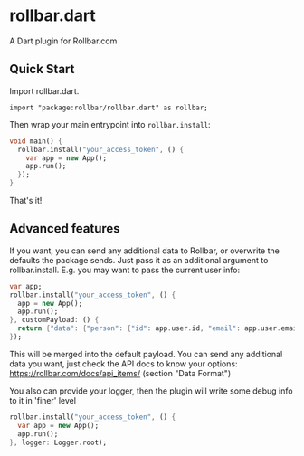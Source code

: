 # rollbar.dart

A Dart plugin for Rollbar.com

## Quick Start
Import rollbar.dart.

```
import "package:rollbar/rollbar.dart" as rollbar;
```

Then wrap your main entrypoint into `rollbar.install`:

```dart
void main() {
  rollbar.install("your_access_token", () {
    var app = new App();
    app.run();
  });
}
```

That's it!

## Advanced features

If you want, you can send any additional data to Rollbar, or overwrite the defaults the package sends.
Just pass it as an additional argument to rollbar.install. E.g. you may want to pass the current user info:

```dart
var app;
rollbar.install("your_access_token", () {
  app = new App();
  app.run();
}, customPayload: () {
  return {"data": {"person": {"id": app.user.id, "email": app.user.email}}};
});
```

This will be merged into the default payload. You can send any additional data you want, just check the API
docs to know your options:
https://rollbar.com/docs/api_items/ (section "Data Format")

You also can provide your logger, then the plugin will write some debug info to it in 'finer' level

```dart
rollbar.install("your_access_token", () {
  var app = new App();
  app.run();
}, logger: Logger.root);
```
